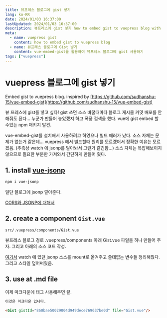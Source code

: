 ```yaml
---
title: 뷰프레스 블로그에 gist 넣기
lang: ko-KR
date: 2024/01/03 16:37:00
lastUpdated: 2024/01/03 16:37:00
description: 뷰프레스에 gist 넣기 how to embed gist to vuepress blog with vue-jsonp. inspired by https://github.com/sudhanshu-15/vue-embed-gist vue-embed-gist를 사용하려고 하였으나 빌드 에러가 났다. 소스 자체는 문제가 없는거 같은데... vuepress 에서 빌드할때 원리를 모르겠어서 정확한 이유는 모르겠음. (추측상 watch 에 jsonp를 달아놔서 그런거 같긴함...) 소스 자체는 복잡해보이지 않으므로 필요한 부분만 가져와서 간단하게 만들어 줬다.
meta:
  - name: vuepress gist
    content: how to embed gist to vuepress blog
  - name: 뷰프레스 블로그에 Gist 넣기
    content: vue-embed-gist를 활용하여 뷰프레스 블로그에 gist 사용하기
tags: ["vuepress"]
---
```


# vuepress 블로그에 gist 넣기

Embed gist to vuepress blog. inspired by [https://github.com/sudhanshu-15/vue-embed-gist](https://github.com/sudhanshu-15/vue-embed-gist)

뷰 프레스에 gist를 넣고 싶다! gist 쓰면 소스 바꿀때마다 블로그 게시물 커밋 배포를 안해줘도 된다... 
누군가 만들어 놓았겠지 하고 폭풍 검색을 했다. 
vue에 gist embed 할수있는 npm 패키지 발견. 

vue-embed-gist를 설치해서 사용하려고 하였으나 빌드 에러가 났다. 소스 자체는 문제가 없는거 같은데... vuepress 에서 빌드할때 원리를 모르겠어서 정확한 이유는 모르겠음. (추측상 watch 에 jsonp를 달아놔서 그런거 같긴함...) 소스 자체는 복잡해보이지 않으므로 필요한 부분만 가져와서 간단하게 만들어 줬다.

## 1. install [vue-jsonp](https://www.npmjs.com/package/vue-jsonp)

```sh
npm i vue-jsonp
```

일단 블로그에 jsonp 깔아준다.  

[CORS와 JSONP에 대해서](https://simsimjae.medium.com/cors%EC%99%80-jsonp%EC%97%90-%EB%8C%80%ED%95%B4%EC%84%9C-aa3ec0456e97)

## 2. create a component `Gist.vue`

`src/.vuepress/components/Gist.vue`

뷰프레스 블로그 경로 .vuepress/components 아래 Gist.vue 파일을 하나 만들어 주자. 그리고 아래의 소스 코드 작성.

[여기서](https://github.com/sudhanshu-15/vue-embed-gist/blob/master/src/components/VueGist.vue) watch 에 있던 jsonp 소스를 mount로 옮겨주고 쓸데없는 변수들 정리해줬다. 그리고 스타일 덮어써줬음.

<Gist gistId="860bae50029004d949dece769637be0d" file="Gist.vue"/>

## 3. use at .md file

이제 마크다운에 태그 사용해주면 끝.

```md
이것은 마크다운 입니다.

<Gist gistId="860bae50029004d949dece769637be0d" file="Gist.vue"/>
```

